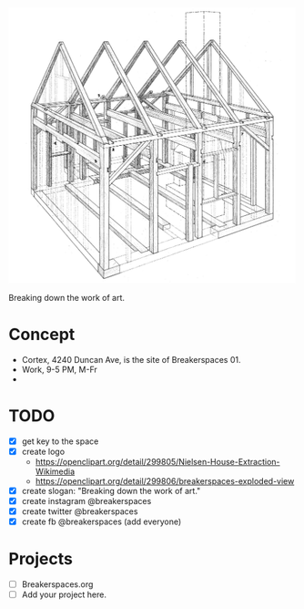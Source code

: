 ![](nielsen-house-wikimedia.jpg?raw=true)

Breaking down the work of art.

# Concept

- Cortex, 4240 Duncan Ave, is the site of Breakerspaces 01.
- Work, 9-5 PM, M-Fr
- 

# TODO

- [x] get key to the space
- [x] create logo
  - https://openclipart.org/detail/299805/Nielsen-House-Extraction-Wikimedia
  - https://openclipart.org/detail/299806/breakerspaces-exploded-view
- [x] create slogan: "Breaking down the work of art."
- [x] create instagram @breakerspaces
- [x] create twitter @breakerspaces
- [x] create fb @breakerspaces (add everyone)

# Projects

- [ ] Breakerspaces.org
- [ ] Add your project here.
